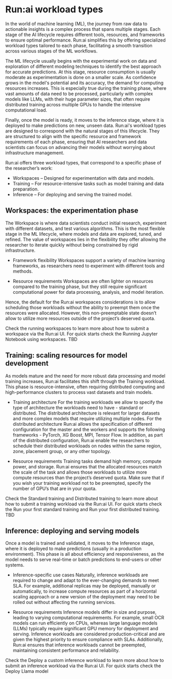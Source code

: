 # Run:ai workload types

In the world of machine learning (ML), the journey from raw data to actionable insights is a complex process that spans multiple stages. Each stage of the AI lifecycle requires different tools, resources, and frameworks to ensure optimal performance. Run:ai simplifies this by offering specialized workload types tailored to each phase, facilitating a smooth transition across various stages of the ML workflows. 

The ML lifecycle usually begins with the experimental work on data and exploration of different modeling techniques to identify the best approach for accurate predictions. At this stage, resource consumption is usually moderate as experimentation is done on a smaller scale. As confidence grows in the model's potential and its accuracy, the demand for computing resources increases. This is especially true during the training phase, where vast amounts of data need to be processed, particularly with complex models like LLMs, with their huge parameter sizes, that often require distributed training across multiple GPUs to handle the intensive computational load. 

Finally, once the model is ready, it moves to the inference stage, where it is deployed to make predictions on new, unseen data. Run:ai's workload types are designed to correspond with the natural stages of this lifecycle. They are structured to align with the specific resource and framework requirements of each phase, ensuring that AI researchers and data scientists can focus on advancing their models without worrying about infrastructure management.

Run:ai offers three workload types, that correspond to a specific phase of the researcher’s work:

* Workspaces – Designed for experimentation with data and models.
* Training – For resource-intensive tasks such as model training and data preparation.
* Inference – For deploying and serving the trained model.

## Workspaces: the experimentation phase

The Workspace is where data scientists conduct initial research, experiment with different datasets, and test various algorithms. This is the most flexible stage in the ML lifecycle, where models and data are explored, tuned, and refined. The value of workspaces lies in the flexibility they offer allowing the researcher to iterate quickly without being constrained by rigid infrastructure. 

* Framework flexibility
Workspaces support a variety of machine learning frameworks, as researchers need to experiment with different tools and methods. 

* Resource requirements
Workspaces are often lighter on resources compared to the training phase, but they still require significant computational power for data processing, analysis, and model iteration. 

Hence, the default for the Run:ai workspaces considerations is to allow scheduling those workloads without the ability to preempt them once the resources were allocated. However, this non-preemptable state doesn’t allow to utilize more resources outside of the project’s deserved quota. 

Check the running workspaces to learn more about how to submit a workspace via the Run:ai UI. For quick starts check the Running Jupyter Notebook using workspaces. TBD

## Training: scaling resources for model development

As models mature and the need for more robust data processing and model training increases, Run:ai facilitates this shift through the Training workload. This phase is resource-intensive, often requiring distributed computing and high-performance clusters to process vast datasets and train models.

* Training architecture
For the training workloads we allow to specify the type of architecture the workloads need to have - standard or distributed. The distributed architecture is relevant for larger datasets and more complex models that require utilizing multiple nodes. For the distributed architecture Run:ai allows the specification of different configuration for the master and the workers and supports the following frameworks -  PyTorch, XG Boost, MPI, Tensor Flow. In addition, as part of the distributed configuration, Run:ai enable the researchers to schedule their distributed workloads on nodes within the same region, zone, placement group, or any other topology.

* Resource requirements
Training tasks demand high memory, compute power, and storage. Run:ai ensures that the allocated resources match the scale of the task and allows those workloads to utilize more compute resources than the project’s deserved quota. Make sure that if you wish your training workload not to be preempted, specify the number of GPU’s that are in your quota. 

Check the Standard training and Distributed training to learn more about how to submit a training workload via the Run:ai UI. For quick starts check the Run your first standard training and Run your first distributed training. TBD

## Inference: deploying and serving models

Once a model is trained and validated, it moves to the Inference stage, where it is deployed to make predictions (usually in a production environment). This phase is all about efficiency and responsiveness, as the model needs to serve real-time or batch predictions to end-users or other systems.

* Inference-specific use cases
Naturally, inference workloads are required to change and adapt to the ever-changing demands to meet SLA. For example, additional replicas may be deployed, manually or automatically, to increase compute resources as part of a horizontal scaling approach or a new version of the deployment may need to be rolled out without affecting the running services.

* Resource requirements
Inference models differ in size and purpose, leading to varying computational requirements. For example, small OCR models can run efficiently on CPUs, whereas large language models (LLMs) typically require significant GPU memory for deployment and serving. Inference workloads are considered production-critical and are given the highest priority to ensure compliance with SLAs. Additionally, Run:ai ensures that inference workloads cannot be preempted, maintaining consistent performance and reliability.

Check the Deploy a custom inference workload to learn more about how to submit an inference workload via the Run:ai UI. For quick starts check the Deploy Llama model

